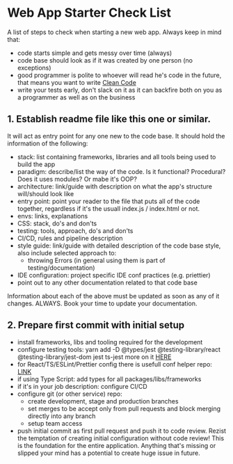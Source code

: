 # Web App Starter Check List
A list of steps to check when starting a new web app. Always keep in mind that:
- code starts simple and gets messy over time (always)
- code base should look as if it was created by one person (no exceptions)
- good programmer is polite to whoever will read he's code in the future, that means you want to write [Clean Code](https://www.youtube.com/watch?v=7EmboKQH8lM&t=4s)
- write your tests early, don't slack on it as it can backfire both on you as a programmer as well as on the business

## 1. Establish readme file like this one or similar.
It will act as entry point for any one new to the code base. It should hold the information of the following:
- stack: list containing frameworks, libraries and all tools being used to build the app
- paradigm: describe/list the way of the code. Is it functional? Procedural? Does it uses modules? Or mabe it's OOP?
- architecture: link/guide with description on what the app's structure will/should look like
- entry point: point your reader to the file that puts all of the code together, regardless if it's the usuall index.js / index.html or not.
- envs: links, explanations
- CSS: stack, do's and don'ts
- testing: tools, approach, do's and don'ts
- CI/CD, rules and pipeline description
- style guide: link/guide with detailed description of the code base style, also include selected approach to:
  - throwing Errors (in general using them is part of testing/documentation)
- IDE configuration: project specific IDE conf practices (e.g. priettier)
- point out to any other documentation related to that code base

Information about each of the above must be updated as soon as any of it changes. ALWAYS. Book your time to update your documentation.

## 2. Prepare first commit with initial setup
- install frameworks, libs and tooling required for the development
- configure testing tools:
  yarn add -D @types/jest @testing-library/react @testing-library/jest-dom jest ts-jest
  more on it [HERE](https://www.pluralsight.com/guides/how-to-test-react-components-in-typescript)
- for React/TS/ESLint/Prettier config there is usefull conf helper repo: [LINK](https://gist.github.com/EliEladElrom/54c5046cf21877824d1bc38d5dd33d81)
- if using Type Script: add types for all packages/libs/frameworks
- if it's in your job description: configure CI/CD
- configure git (or other service) repo:
  - create development, stage and production branches
  - set merges to be accept only from pull requests and block merging directly into any branch
  - setup team access
- push initial commit as first pull request and push it to code review. Rezist the temptation of creating initial configuration without code review! This is the foundation for the entire application. Anything that's missing or slipped your mind has a potential to create huge issue in future.

